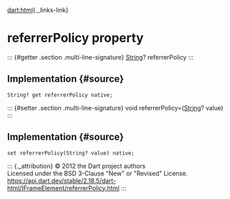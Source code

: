 [dart:html](../../dart-html/dart-html-library){._links-link}

referrerPolicy property
=======================

::: {#getter .section .multi-line-signature}
[String](../../dart-core/string-class)? referrerPolicy
:::

Implementation {#source}
--------------

``` {.language-dart data-language="dart"}
String? get referrerPolicy native;
```

::: {#setter .section .multi-line-signature}
void referrerPolicy=([String](../../dart-core/string-class)? value)
:::

Implementation {#source}
--------------

``` {.language-dart data-language="dart"}
set referrerPolicy(String? value) native;
```

::: {._attribution}
© 2012 the Dart project authors\
Licensed under the BSD 3-Clause \"New\" or \"Revised\" License.\
<https://api.dart.dev/stable/2.18.5/dart-html/IFrameElement/referrerPolicy.html>
:::
